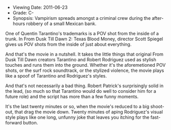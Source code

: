 - Viewing Date: 2011-06-23
- Grade: C-
- Synopsis: Vampirism spreads amongst a criminal crew during the after-hours robbery of a small Mexican bank.

One of Quentin Tarantino's trademarks is a POV shot from the inside of a trunk. In From Dusk Till Dawn 2: Texas Blood Money, director Scott Spiegel gives us POV shots from the inside of  just about everything. 

And that's the movie in a nutshell. It takes the little things that original From Dusk Till Dawn creators Tarantino and Robert Rodriguez used as stylish touches and runs them into the ground. Whether it's the aforemetioned POV shots, or the surf rock soundtrack, or the stylized violence, the movie plays like a spoof of Tarantino and Rodriguez's styles.

And that's not necessarily a bad thing. Robert Patrick's surprisingly solid in the lead, (so much so that Tarantino would do well to consider him for a future role) and the script has more than a few funny moments. 

It's the last twenty minutes or so, when the movie's reduced to a big shoot-out, that drag the movie down. Twenty minutes of aping Rodriguez's visual style plays like one long, unfunny joke that leaves you itching for the fast-forward button. 
